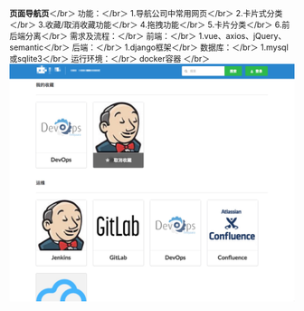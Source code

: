 **页面导航页**＜/br＞
功能：＜/br＞
    1.导航公司中常用网页＜/br＞
    2.卡片式分类＜/br＞
    3.收藏/取消收藏功能＜/br＞
    4.拖拽功能＜/br＞
    5.卡片分类＜/br＞
    6.前后端分离＜/br＞
需求及流程：＜/br＞
    前端：＜/br＞
        1.vue、axios、jQuery、semantic＜/br＞
    后端：＜/br＞
        1.django框架＜/br＞
    数据库：＜/br＞
        1.mysql或sqlite3＜/br＞
运行环境：＜/br＞
    docker容器  ＜/br＞
![image](https://github.com/allan869/NG_page/blob/master/NG.jpg)